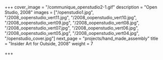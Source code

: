+++
cover_image = "/communique_openstudio2-1.gif"
description = "Open Studio, 2008"
images = ["/openstudio1.jpg", "/2008_oopenstudio_vert11.jpg", "/2008_oopenstudio_vert10.jpg", "/2008_oopenstudio_vert09.jpg", "/2008_oopenstudio_vert08.jpg", "/2008_oopenstudio_vert07.jpg", "/2008_oopenstudio_vert06.jpg", "/2008_oopenstudio_vert05.jpg", "/2008_oopenstudio_vert04.jpg", "/openstudio_cover.jpg"]
next_page = "projects/hand_made_assembly"
title = "Insider Art for Outside, 2008"
weight = 7

+++
